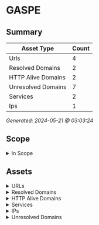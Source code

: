 # GASPE

## Summary

| Asset Type | Count |
|------------|-------|
|Urls|4|
|Resolved Domains|2|
|HTTP Alive Domains|2|
|Unresolved Domains|7|
|Services|2|
|Ips|1|

*Generated: 2024-05-21 @ 03:03:24*

## Scope

<details>
  <summary>In Scope</summary>

- *.gaspe.qc.ca
- gaspe.qc.ca

</details>

## Assets

<details>
  <summary>URLs</summary>

| URL | StatusCode | Title | Location | Techs |
|-----|------------|-------|----------|-------|
| http://tourisme.ville.gaspe.qc.ca:80 | N/A | N/A | N/A | apache_http_server |
| http://ville.gaspe.qc.ca:80 | N/A | N/A | N/A | apache_http_server |
| https://tourisme.ville.gaspe.qc.ca:443 | N/A | N/A | N/A | ['elementor:3.19.2', 'apache_http_server', 'mysql', 'php', 'wordpress:6.4.4'] |
| https://ville.gaspe.qc.ca:443 | N/A | N/A | N/A | ['google_tag_manager', 'apache_http_server', 'joomla', 'php'] |

</details>

<details>
  <summary>Resolved Domains</summary>

| Domain | Resolved | Alive | Last HTTP Test | IPs | Found Date |
|--------|----------|-------|----------------|-----|------------|
| tourisme.ville.gaspe.qc.ca | true | true | 20240517 | 72.10.175.227 | 20240516 | 
| ville.gaspe.qc.ca | true | true | 20240517 | 72.10.175.227 | 20240516 | 

</details>

<details>
  <summary>HTTP Alive Domains</summary>

| Domain | HTTP Ports | HTTPS Ports | IPs | Found Date |
|--------|----------|-------|-----|------------|
| tourisme.ville.gaspe.qc.ca | [] | 443 | 72.10.175.227 | 20240516 | 
| ville.gaspe.qc.ca | [] | 443 | 72.10.175.227 | 20240516 | 

</details>

<details>
  <summary>Services</summary>

| IP | Port | Hostname | Service |
|-----|------------|-------|------|
| 72.10.175.227 | 443 | ['tourisme.ville.gaspe.qc.ca', 'ville.gaspe.qc.ca'] | https |
| 72.10.175.227 | 80 | ['tourisme.ville.gaspe.qc.ca', 'ville.gaspe.qc.ca'] | http |

</details>

<details>
  <summary>IPs</summary>

| IP | Domains |
|-----|------------|
| 72.10.175.227 | ['tourisme.ville.gaspe.qc.ca', 'ville.gaspe.qc.ca']|

</details>

<details>
  <summary>Unresolved Domains</summary>

| Domain | Last Resolve Scan | Found Date |
|--------|-------------------|------------|
| gaspe.qc.ca | 20240516 | 20240516 | 
| intranet.ville.gaspe.qc.ca | 20240516 | 20240516 | 
| w.ville.gaspe.qc.ca | 20240516 | 20240516 | 
| www.gaspe.qc.ca | 20240516 | 20240516 | 
| www.intranet.ville.gaspe.qc.ca | 20240516 | 20240516 | 
| www.tourisme.ville.gaspe.qc.ca | 20240516 | 20240516 | 
| www.ville.gaspe.qc.ca | 20240516 | 20240516 | 

</details>
